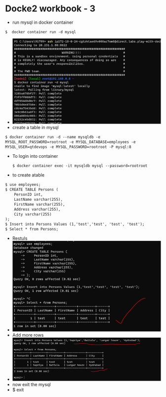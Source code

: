 # Docke2 workbook - 3
* run mysql in docker container
```
$  docker container run -d mysql
```
* ![preview](images/dockerimage10.jpg)
* create a table in mysql
```
$ docker container run -d --name mysqldb -e MYSQL_ROOT_PASSWORD=rootroot -e MYSQL_DATABASE=employees -e MYSQL_USER=qtdevops -e MYSQL_PASSWORD=rootroot -P mysql:8
```
* To login into container
  ```
  $ docker container exec -it mysqldb mysql --password=rootroot
  ```
* to create atable
```
$ use employees;
$ CREATE TABLE Persons (
    PersonID int,
    LastName varchar(255),
    FirstName varchar(255),
    Address varchar(255),
    City varchar(255)
);
$ Insert into Persons Values (1,'test','test', 'test', 'test');
$ Select * from Persons;
```
* Restuls
* ![preview](images/dockerimage11.jpg)
* Add more rows
* ![preview](images/dockerimage12.jpg)
* now exit the mysql
* $ exit
  